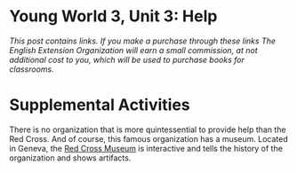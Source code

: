 # Young World 3, Unit 3: Help

*This post contains links. If you make a purchase through these links The English Extension Organization will earn a small commission, at not additional cost to you, which will be used to purchase books for classrooms.*



# Supplemental Activities

There is no organization that is more quintessential to provide help than the Red Cross.  And of course, this famous organization has a museum.  Located in Geneva, the <a href="https://www.redcrossmuseum.ch/" rel="nofollow">Red Cross Museum</a> is interactive and tells the history of the organization and shows artifacts.   

<!--stackedit_data:
eyJoaXN0b3J5IjpbLTE4Nzg1MzcyOTQsLTk4MzAzMDEwLDk4MT
kwODU3MCwxNjIzMjgwNTUyLC0zMDcxODE5NDQsNzE0NjA3MDIx
LDMwNDQzNjEyOF19
-->